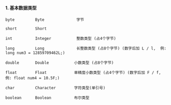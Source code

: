 #### 1. 基本数据类型

```txt(整数)
byte         Byte              字节

short        Short

int          Integer           整数类型 (占4个字节)

long         Long              长整数类型 (占8个字节) (数字后加 L / l,  例: long num3 = 12859709462L;)
```

```txt(浮点数)
double       Double           小数类型 (占8个字节)

float        Float            单精度小数类型 (占4个字节) (数字后加 F / f,  例: float num4 = 10.5F;)
```

```txt(字符)
char         Character        字符类型(单引号)
```

```txt(布尔)
boolean      Boolean          布尔类型
```
